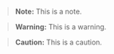 > **Note:**
> This is a note.

> **Warning:**
> This is a warning.

> **Caution:**
> This is a caution.
